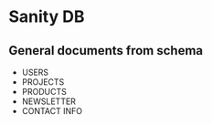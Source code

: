 # Sanity DB

## General documents from schema

-   USERS
-   PROJECTS
-   PRODUCTS
-   NEWSLETTER
-   CONTACT INFO
